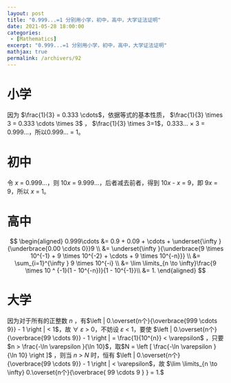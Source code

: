```yaml
---
layout: post
title: "0.999...=1 分别用小学，初中，高中，大学证法证明"
date: 2021-05-28 18:00:00
categories: 
 - [Mathematics]
excerpt: "0.999...=1 分别用小学，初中，高中，大学证法证明"
mathjax: true
permalink: /archivers/92
---
```


# 小学
因为 $\frac{1}{3} = 0.333 \cdots$，依据等式的基本性质， $\frac{1}{3} \times 3 = 0.333 \cdots \times 3$ ， $\frac{1}{3} \times 3=1$，0.333... × 3 = 0.999...，所以0.999... = 1。

# 初中
令 *x* = 0.999...，则 10*x* = 9.999...，后者减去前者，得到 10*x* - *x* = 9，即 9*x* = 9，所以 *x* = 1。

# 高中
$$
\begin{aligned}
0.999\cdots &= 0.9 + 0.09 + \cdots + \underset{\infty }{\underbrace{0.00 \cdots 0}}9 \\
 &= \underset{\infty }{\underbrace{9 \times 10^{-1} + 9 \times 10^{-2} + \cdots + 9 \times 10^{-n}}} \\
 &= \sum_{i=1}^{\infty } 9 \times 10^{-i} \\
 &= \lim \limits_{n \to \infty}\frac{9 \times 10 ^ {-1}(1 - 10^{-n})}{1 - 10^{-1}}\\ 
 &= 1.
\end{aligned}
$$

# 大学
因为对于所有的正整数 *n* ，有$\left | 0.\overset{n个}{\overbrace{999 \cdots 9}} - 1 \right | < 1$，故 ∀ *ε* > 0，不妨设 *ε* < 1，要使 $\left | 0.\overset{n个}{\overbrace{99 \cdots 9}} - 1 \right | = \frac{1}{10^{n}} < \varepsilon$ ，只要 $n > \frac{-\ln \varepsilon }{\ln 10}$，取$N = \left [ \frac{-\ln \varepsilon }{\ln 10} \right ]$ ，则当 *n* > *N* 时，恒有 $\left | 0.\overset{n个}{\overbrace{99 \cdots 9}} - 1 \right | < \varepsilon$，故 $\lim \limits_{n \to \infty} 0.\overset{n个}{\overbrace{ 99 \cdots 9 } } = 1.$